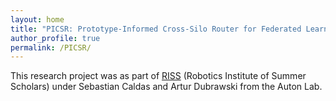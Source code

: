 ```yaml
---
layout: home
title: "PICSR: Prototype-Informed Cross-Silo Router for Federated Learning"
author_profile: true
permalink: /PICSR/
---
```


This research project was as part of [RISS](https://riss.ri.cmu.edu/) (Robotics Institute of Summer Scholars) under Sebastian Caldas and Artur Dubrawski from the Auton Lab.
